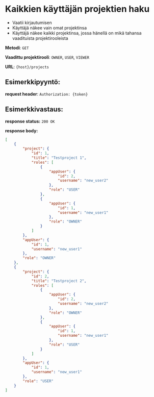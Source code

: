 # Kaikkien käyttäjän projektien haku

- Vaatii kirjautumisen
- Käyttäjä näkee vain omat projektinsa
- Käyttäjä näkee kaikki projektinsa, jossa hänellä on mikä tahansa vaadituista projektirooleista

**Metodi**: `GET`

**Vaadittu projektirooli**: `OWNER`, `USER`, `VIEWER`

**URL**: `{host}/projects`


## Esimerkkipyyntö:

**request header**: `Authorization: {token}`


## Esimerkkivastaus:

**response status:** `200 OK`

**response body:**

```json
[
    {
        "project": {
            "id": 1,
            "title": "Testproject 1",
            "roles": [
                {
                    "appUser": {
                        "id": 2,
                        "username": "new_user2"
                    },
                    "role": "USER"
                },
                {
                    "appUser": {
                        "id": 1,
                        "username": "new_user1"
                    },
                    "role": "OWNER"
                }
            ]
        },
        "appUser": {
            "id": 1,
            "username": "new_user1"
        },
        "role": "OWNER"
    },
    {
        "project": {
            "id": 2,
            "title": "Testproject 2",
            "roles": [
                {
                    "appUser": {
                        "id": 2,
                        "username": "new_user2"
                    },
                    "role": "OWNER"
                },
                {
                    "appUser": {
                        "id": 1,
                        "username": "new_user1"
                    },
                    "role": "USER"
                }
            ]
        },
        "appUser": {
            "id": 1,
            "username": "new_user1"
        },
        "role": "USER"
    }
]

```
